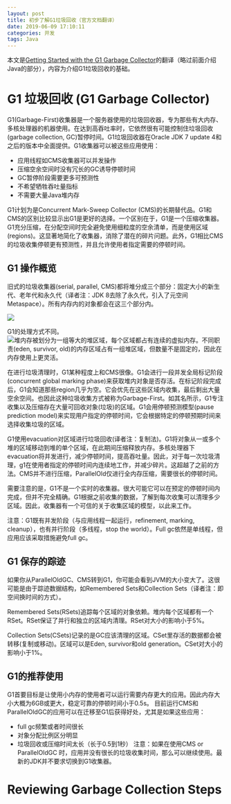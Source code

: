 ```yaml
---
layout: post
title: 初步了解G1垃圾回收（官方文档翻译）
date: 2019-06-09 17:10:11
categories: 开发
tags: Java
---
```


本文是[Getting Started with the G1 Garbage Collector](https://www.oracle.com/technetwork/tutorials/tutorials-1876574.html)的翻译（略过前面介绍Java的部分），内容为介绍G1垃圾回收的基础。

<!-- more -->

# G1 垃圾回收 (G1 Garbage Collector)
G1(Garbage-First)收集器是一个服务器使用的垃圾回收器，专为那些有大内存、多核处理器的机器使用。在达到高吞吐率时，它依然很有可能控制住垃圾回收(garbage collection, GC)暂停时间。G1垃圾回收器在Oracle JDK 7 update 4和之后的版本中全面提供。G1收集器可以被这些应用使用：
- 应用线程如CMS收集器可以并发操作
- 压缩空余空间时没有冗长的GC诱导停顿时间
- GC暂停阶段需要更多可预测性
- 不希望牺牲吞吐量指标
- 不需要大量Java堆内存

G1计划为是Concurrent Mark-Sweep Collector (CMS)的长期替代品。G1和CMS的区别比较显示出G1是更好的选择。一个区别在于，G1是一个压缩收集器。G1充分压缩，在分配空间时完全避免使用细粒度的空余清单，而是使用区域(regions)。这显著地简化了收集器，消除了潜在的碎片问题。此外，G1相比CMS的垃圾收集停顿更有预测性，并且允许使用者指定需要的停顿时间。

## G1 操作概览
旧式的垃圾收集器(serial, parallel, CMS)都将堆分成三个部分：固定大小的新生代、老年代和永久代（译者注：JDK 8去除了永久代，引入了元空间Metaspace）。所有内存内的对象都会在这三个部分内。

![](https://www.oracle.com/webfolder/technetwork/tutorials/obe/java/G1GettingStarted/images/HeapStructure.png)


G1的处理方式不同。
![堆内存被划分为一组等大的堆区域，每个区域都占有连续的虚拟内存。不同职责(eden, survivor, old)的内存区域占有一组堆区域，但数量不是固定的，因此在内存使用上更灵活。](https://www.oracle.com/webfolder/technetwork/tutorials/obe/java/G1GettingStarted/images/slide9.png)

在进行垃圾清理时，G1某种程度上和CMS很像。G1会进行一段并发全局标记阶段(concurrent global marking phase)来获取堆内对象是否存活。在标记阶段完成后，G1会知道那些region几乎为空。它会优先在这些区域内收集，最后剩出大量空余空间。也因此这种垃圾收集方式被称为Garbage-First。如其名所示，G1专注收集以及压缩存在大量可回收对象(垃圾)的区域。G1会用停顿预测模型(pause prediction model)来实现用户指定的停顿时间，它会根据特定的停顿预期时间来选择收集垃圾的区域。

G1使用evacuation对区域进行垃圾回收(译者注：复制法)。G1将对象从一或多个堆的区域移动到堆的单个区域，在此期间压缩释放内存。多核处理器下evacuation将并发进行，减少停顿时间，提高吞吐量。因此，对于每一次垃圾清理，g1在使用者指定的停顿时间内连续地工作，并减少碎片。这超越了之前的方法。CMS并不进行压缩，ParallelOld仅进行全内存压缩，需要很长的停顿时间。

需要注意的是，G1不是一个实时的收集器。很大可能它可以在预定的停顿时间内完成，但并不完全精确。G1根据之前收集的数据，了解到每次收集可以清理多少区域。因此，收集器有一个可信的关于收集区域的模型，以此来工作。

注意：G1既有并发阶段（与应用线程一起运行，refinement, marking, cleanup），也有并行阶段（多线程，stop the world）。Full gc依然是单线程，但应用应该采取措施避免full gc。


## G1 保存的踪迹
如果你从ParallelOldGC、CMS转到G1，你可能会看到JVM的大小变大了。这很可能是由于踪迹数据结构，如Remembered Sets和Collection Sets（译者注：即空间换时间的方式）。

Remembered Sets(RSets)追踪每个区域的对象依赖。堆内每个区域都有一个RSet。RSet保证了并行和独立的区域内清理。RSet对大小的影响小于5%。

Collection Sets(CSets)记录的是GC应该清理的区域。CSet里存活的数据都会被转移(复制或移动)。区域可以是Eden, survivor和old generation。CSet对大小的影响小于1%。


## G1的推荐使用
G1首要目标是让使用小内存的使用者可以运行需要内存更大的应用。因此内存大小大概为6GB或更大，稳定可靠的停顿时间小于0.5s。
目前运行CMS和ParallelOldGC的应用可以在迁移至G1后获得好处，尤其是如果这些应用：
- full gc频繁或者时间很长
- 对象分配比例区分明显
- 垃圾回收或压缩时间太长（长于0.5到1秒）
注意：如果在使用CMS or ParallelOldGC 时，应用并没有很长的垃圾收集时间，那么可以继续使用。最新的JDK并不要求切换到G1收集器。

# Reviewing Garbage Collection Steps
 



